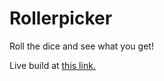 # Rollerpicker

Roll the dice and see what you get!

Live build at [this link.](https://helpvisa.github.io/rollerpicker)
